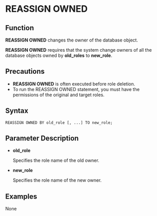 # REASSIGN OWNED<a name="EN-US_TOPIC_0242370637"></a>

## Function<a name="en-us_topic_0237122173_en-us_topic_0059779106_sfb032500d9624f8fb05a202a274cb9e9"></a>

**REASSIGN OWNED**  changes the owner of the database object.

**REASSIGN OWNED**  requires that the system change owners of all the database objects owned by  **old\_roles**  to  **new\_role**.

## Precautions<a name="en-us_topic_0237122173_en-us_topic_0059779106_sc1c0690ce85a4497bbc2bf507322bd08"></a>

-   **REASSIGN OWNED**  is often executed before role deletion.
-   To run the REASSIGN OWNED statement, you must have the permissions of the original and target roles.

## Syntax<a name="en-us_topic_0237122173_en-us_topic_0059779106_s94f37352d3b04fddaca3d0266fffa8d8"></a>

```
REASSIGN OWNED BY old_role [, ...] TO new_role;
```

## Parameter Description<a name="en-us_topic_0237122173_en-us_topic_0059779106_s304443c9b98d4336b7ce6894962dbe0c"></a>

-   **old\_role**

    Specifies the role name of the old owner.

-   **new\_role**

    Specifies the role name of the new owner.


## Examples<a name="en-us_topic_0237122173_en-us_topic_0059779106_sbcf57ecc9f7a417bad32fed1fe01c036"></a>

None

